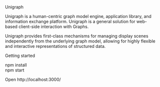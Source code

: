 Unigraph

Unigraph is a human-centric graph model engine, application library, and information exchange platform.
Unigraph is a general solution for web-based client-side interaction with Graphs.

Unigraph provides first-class mechanisms for managing display scenes independently from the underlying graph
model, allowing for highly flexible and interactive representations of structured data.

Getting started

npm install  
npm start

Open http://localhost:3000/
